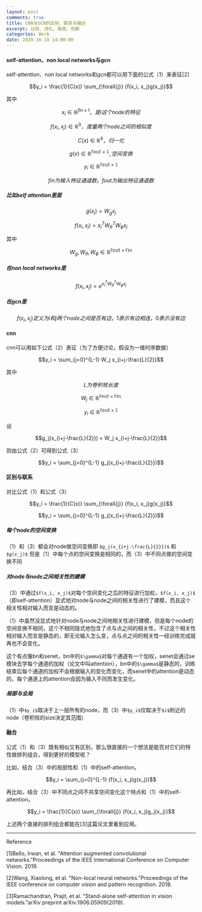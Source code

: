 ```yaml
---
layout: post
comments: true
title: CNN与GCN的区别、联系与融合
excerpt: 比较、消化、吸收、创新
categories: Work
date: 2020-10-10 14:00:00
---
```


#### self-attention、non local networks与gcn
self-attention、non local networks和gcn都可以用下面的公式（1）来表征[2]

```math
y_i = \frac{1}{C(x)} \sum_{\forall{j}} {f(x_i, x_j)g(x_j)}
```
其中
```math
x_i \in \mathbb{R}^{fin \times 1}，是i这个node的特征
```

```math
f(x_i, x_j) \in \mathbb{R}^0，度量两个node之间的相似度
```

```math
C(x) \in \mathbb{R^{0}}，归一化
```

```math
g(x) \in \mathbb{R^{fout \times 1}},空间变换
```

```math
y_i \in \mathbb{R^{fout \times 1}}
```

```math
fin为输入特征通道数，fout为输出特征通道数
```

##### 比如self attention里面
```math
g(x_j) = W_g x_j
```

```math
f(x_i,x_j) = x_{i}^T W_\theta^T W_\phi x_j 
```
其中
```math
W_g, W_\theta, W_\phi \in \mathbb{R^{fout \times fin}}
```

##### 在non local networks里
```math
f(x_i,x_j) = e^{x_{i}^T W_\theta^T W_\phi x_j}
```

##### 在gcn里
```math
f(x_i,x_j)定义为i和j两个node之间是否有边，1表示有边相连，0表示没有边
```

#### cnn
cnn可以用如下公式（2）表征（为了方便讨论，假设为一维时序数据）

```math
y_i = \sum_{j=0}^{L-1} W_j x_{i+j-\frac{L}{2}}
```
其中
```math
L为卷积核长度
```

```math
W_j \in \mathbb{R^{fout \times fin}}
```

```math
y_i \in \mathbb{R^{fout \times 1}}
```

设
```math
g_j(x_{i+j-\frac{L}{2}}) = W_j x_{i+j-\frac{L}{2}}
```
则由公式（2）可得到公式（3）
```math
y_i = \sum_{j=0}^{L-1} g_j(x_{i+j-\frac{L}{2}})
```

#### 区别与联系
对比公式（1）和公式（3）
```math
y_i = \frac{1}{C(x)} \sum_{\forall{j}} {f(x_i, x_j)g(x_j)}
```

```math
y_i = \sum_{j=0}^{L-1} g_j(x_{i+j-\frac{L}{2}})
```
##### 每个node的空间变换
（1）和（3）都会对node做空间变换即
`$g_j(x_{i+j-\frac{L}{2}})$`
和
`$g(x_j)$`
但是（1）中每个点的空间变换是相同的，而（3）中不同点做的空间变换不同

##### 对node与node之间相关性的建模
（3）中通过`$f(x_i, x_j)$`对每个空间变化之后的特征进行加权，`$f(x_i, x_j)$`（即self-attention）显式地对node与node之间的相关性进行了建模，而且这个相关性相对输入而言是动态的。

（1）中虽然没显式地针对node与node之间地相关性进行建模，但是每个node的空间变换不相同，这个不相同隐式地包含了点与点之间的相关性，不过这个相关性相对输入而言是静态的，即无论输入怎么变，点与点之间的相关性一经训练完成就再也不会变化。

这个有点像bn和senet，bn中的`$\gamma$`对每个通道有一个加权，senet会通过se模块去学每个通道的加权（论文中叫attention），bn中的`$\gamma$`是静态的，训练结束后每个通道的加权不会根据输入的变化而变化，而senet中的attention是动态的，每个通道上的attention会因为输入不同而发生变化。

##### 局部与全局
（1）中`$y_i$`取决于上一层所有的node，而（3）中`$y_i$`仅取决于`$i$`附近的node（卷积核的size决定其范围）


#### 融合
公式（1）和（3）既有相似又有区别，那么很直接的一个想法是能否对它们的特性做排列组合，得到更好的模型呢？

比如，结合（3）中的局部性和（1）中的self-attention。
```math
y_i = \sum_{j=0}^{L-1} {f(x_i, x_j)g(x_j)}
```


再比如，结合（3）中不同点之间不共享空间变化这个特点和（1）中的self-attention。

```math
y_i = \frac{1}{C(x)} \sum_{\forall{j}} {f(x_i, x_j)g_j(x_j)}
```

上述两个直接的排列组合都能在[3]这篇论文里看到应用。

---
Reference

[1]Bello, Irwan, et al. "Attention augmented convolutional networks."Proceedings of the IEEE International Conference on Computer Vision. 2019.

[2]Wang, Xiaolong, et al. "Non-local neural networks."Proceedings of the IEEE conference on computer vision and pattern recognition. 2018.

[3]Ramachandran, Prajit, et al. "Stand-alone self-attention in vision models."arXiv preprint arXiv:1906.05909(2019).
